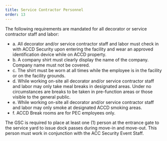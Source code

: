 ```yaml
---
title: Service Contractor Personnel
order: 13
---
```


The following requirements are mandated for all decorator or service contractor staff and labor:

- a. All decorator and/or service contractor staff and labor must check in with ACCD Security upon entering the facility and wear an approved identification device while on ACCD property.
- b. A company shirt must clearly display the name of the company. Company name must not be covered.
- c. The shirt must be worn at all times while the employee is in the facility or on the facility grounds.
- d. While working on-site all decorator and/or service contractor staff and labor may only take meal breaks in designated areas. Under no circumstances are breaks to be taken in pre-function areas or those visible to the general public.
- e. While working on-site all decorator and/or service contractor staff and labor may only smoke at designated ACCD smoking areas.
- f. ACCD Break rooms are for PEC employees only.

The GSC is required to place at least one (1) person at the entrance gate to the service yard to issue dock passes during move-in and move-out. This person must work in conjunction with the ACC Security Event Staff.
